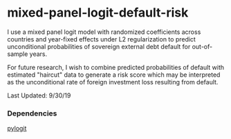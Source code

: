 # mixed-panel-logit-default-risk
I use a mixed panel logit model with randomized coefficients across countries and year-fixed effects under L2 regularization to predict unconditional probabilities of sovereign external debt default for out-of-sample years. 

For future research, I wish to combine predicted probabilities of default with estimated "haircut" data to generate a risk score which may be interpreted as the unconditional rate of foreign investment loss resulting from default. 

Last Updated: 9/30/19

### Dependencies
[pylogit](https://github.com/timothyb0912/pylogit)
